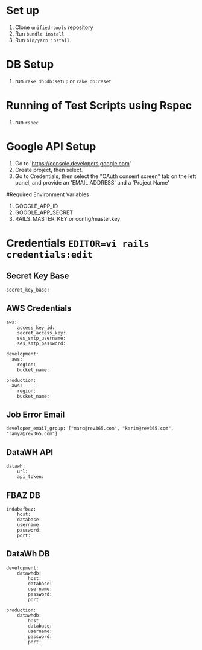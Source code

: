 # Set up
1. Clone `unified-tools` repository
2. Run `bundle install`
3. Run `bin/yarn install`

# DB Setup
1. run `rake db:db:setup` or `rake db:reset`

# Running of Test Scripts using Rspec
1. run `rspec`

# Google API Setup

1. Go to 'https://console.developers.google.com'
2. Create project, then select.
3. Go to Credentials, then select the "OAuth consent screen" tab on the left panel, and provide an 'EMAIL ADDRESS' and a 'Project Name'

#Required Environment Variables
1. GOOGLE_APP_ID
2. GOOGLE_APP_SECRET
3. RAILS_MASTER_KEY or config/master.key

# Credentials `EDITOR=vi rails credentials:edit`

## Secret Key Base
    secret_key_base:

## AWS Credentials
    aws:  
        access_key_id:  
        secret_access_key:  
        ses_smtp_username:  
        ses_smtp_password:  

    development:
      aws:
        region:
        bucket_name:

    production:
      aws:
        region:
        bucket_name:
        
## Job Error Email
    developer_email_group: ["marc@rev365.com", "karim@rev365.com", "ramya@rev365.com"]

## DataWH API
    datawh:
        url:
        api_token:

## FBAZ DB
    indabafbaz:
        host:
        database:
        username:
        password:
        port:

## DataWh DB
    development:
        datawhdb:
            host:
            database:
            username:
            password:
            port:

    production:
        datawhdb:
            host:
            database:
            username:
            password:
            port:
